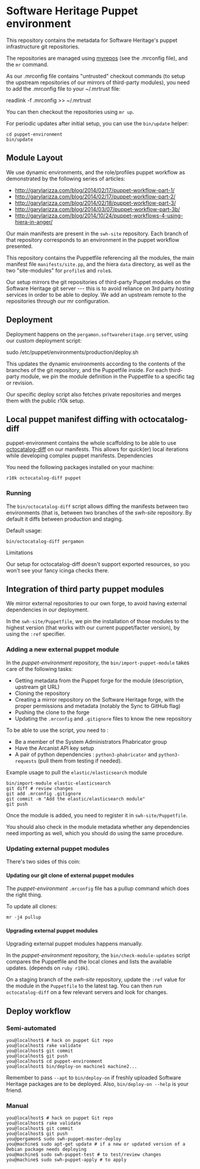 Software Heritage Puppet environment
====================================

This repository contains the metadata for Software Heritage's
puppet infrastructure git repositories.

The repositories are managed using [myrepos][1] (see the .mrconfig file), and
the `mr` command.

[1]: http://myrepos.branchable.com/

As our .mrconfig file contains "untrusted" checkout commands (to setup
the upstream repositories of our mirrors of third-party modules), you
need to add the .mrconfig file to your ~/.mrtrust file:

 readlink -f .mrconfig >> ~/.mrtrust
 
You can then checkout the repositories using `mr up`.


For periodic updates after initial setup, you can use the `bin/update` helper:

    cd puppet-environment
    bin/update


Module Layout
-------------

We use dynamic environments, and the role/profiles puppet workflow as
demonstrated by the following series of articles:

 - http://garylarizza.com/blog/2014/02/17/puppet-workflow-part-1/
 - http://garylarizza.com/blog/2014/02/17/puppet-workflow-part-2/
 - http://garylarizza.com/blog/2014/02/18/puppet-workflow-part-3/
 - http://garylarizza.com/blog/2014/03/07/puppet-workflow-part-3b/
 - http://garylarizza.com/blog/2014/10/24/puppet-workflows-4-using-hiera-in-anger/

Our main manifests are present in the `swh-site` repository. Each branch of that
repository corresponds to an environment in the puppet workflow presented.

This repository contains the Puppetfile referencing all the modules, the main
manifest file `manifests/site.pp`, and the hiera `data` directory, as well as
the two "site-modules" for `profile`s and `role`s.

Our setup mirrors the git repositories of third-party Puppet modules on the
Software Heritage git server --- this is to avoid reliance on 3rd party
*hosting* services in order to be able to deploy. We add an upstream remote to
the repositories through our mr configuration.

Deployment
----------

Deployment happens on the `pergamon.softwareheritage.org` server, using
our custom deployment script:

 sudo /etc/puppet/environments/production/deploy.sh
 
This updates the dynamic environments according to the contents of the
branches of the git repository, and the Puppetfile inside. For each
third-party module, we pin the module definition in the Puppetfile to a
specific tag or revision.

Our specific deploy script also fetches private repositories and merges them
with the public r10k setup.

Local puppet manifest diffing with octocatalog-diff
---------------------------------------------------

puppet-environment contains the whole scaffolding to be able to use [octocatalog-diff][2] on our manifests. This allows for quick(er) local iterations while developing complex puppet manifests.
Dependencies

[2]: https://github.com/github/octocatalog-diff

You need the following packages installed on your machine:

    r10k octocatalog-diff puppet

### Running

The `bin/octocatalog-diff` script allows diffing the manifests between two environments (that is, between two branches of the *swh-site* repository. By default it diffs between production and staging.

Default usage:

    bin/octocatalog-diff pergamon

Limitations

Our setup for octocatalog-diff doesn't support exported resources, so you won't see your fancy icinga checks there.

Integration of third party puppet modules
-----------------------------------------

We mirror external repositories to our own forge, to avoid having external dependencies in our deployment.

In the `swh-site/Puppetfile`, we pin the installation of those modules to the highest version (that works with our current puppet/facter version), by using the `:ref` specifier.

### Adding a new external puppet module


In the *puppet-environment* repository, the `bin/import-puppet-module` takes care of the following tasks:

* Getting metadata from the Puppet forge for the module (description, upstream git URL)
* Cloning the repository
* Creating a mirror repository on the Software Heritage forge, with the proper permissions and metadata (notably the Sync to GitHub flag)
* Pushing the clone to the forge
* Updating the `.mrconfig` and `.gitignore` files to know the new repository

To be able to use the script, you need to :

* Be a member of the System Administrators Phabricator group
* Have the Arcanist API key setup
* A pair of python dependencies : `python3-phabricator` and `python3-requests` (pull them from testing if needed).

Example usage to pull the `elastic/elasticsearch` module

    bin/import-module elastic-elasticsearch
    git diff # review changes
    git add .mrconfig .gitignore
    git commit -m "Add the elastic/elasticsearch module"
    git push

Once the module is added, you need to register it in `swh-site/Puppetfile`.

You should also check in the module metadata whether any dependencies need importing as well, which you should do using the same procedure.

### Updating external puppet modules
 
There's two sides of this coin:

#### Updating our git clone of external puppet modules

The *puppet-environment* `.mrconfig` file has a pullup command which does the right thing.

To update all clones:

    mr -j4 pullup

#### Upgrading external puppet modules

Upgrading external puppet modules happens manually.

In the *puppet-environment* repository, the `bin/check-module-updates` script compares the Puppetfile and the local clones and lists the available updates. (depends on `ruby r10k`).

On a staging branch of the *swh-site* repository, update the `:ref` value for the module in the `Puppetfile` to the latest tag. You can then run `octocatalog-diff` on a few relevant servers and look for changes. 

Deploy workflow
----------------

### Semi-automated

    you@localhost$ # hack on puppet Git repo
    you@localhost$ rake validate
    you@localhost$ git commit
    you@localhost$ git push
    you@localhost$ cd puppet-environment
    you@localhost$ bin/deploy-on machine1 machine2...

Remember to pass `--apt` to `bin/deploy-on` if freshly uploaded Software Heritage packages are to be deployed. Also, `bin/deploy-on --help` is your friend.

### Manual

    you@localhost$ # hack on puppet Git repo
    you@localhost$ rake validate
    you@localhost$ git commit
    you@localhost$ git push
    you@pergamon$ sudo swh-puppet-master-deploy
    you@machine$ sudo apt-get update # if a new or updated version of a Debian package needs deploying
    you@machine$ sudo swh-puppet-test # to test/review changes
    you@machine$ sudo swh-puppet-apply # to apply

